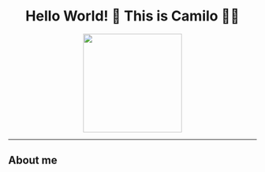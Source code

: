 <div id='header' align='center'> 
 <h1> Hello World! 👋 This is Camilo 👨‍💻 </h1>
 <img src='https://media.giphy.com/media/WTjXuYA2y4o3UZly3W/giphy.gif' width='200'>
</div>

<hr> 
 <h2> About me </h2>
</hr> 
